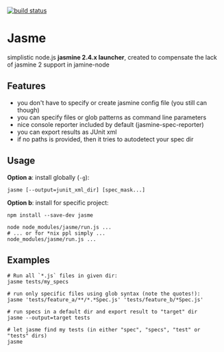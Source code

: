 [![build status](https://api.travis-ci.org/disjunction/jasme.png)](https://travis-ci.org/disjunction/jasme)

# Jasme

simplistic node.js **jasmine 2.4.x launcher**, created to compensate the lack of jasmine 2 support in jamine-node

## Features

 * you don't have to specify or create jasmine config file (you still can though)
 * you can specify files or glob patterns as command line parameters
 * nice console reporter included by default (jasmine-spec-reporter)
 * you can export results as JUnit xml
 * if no paths is provided, then it tries to autodetect your spec dir

## Usage

**Option a**: install globally (`-g`):

`jasme [--output=junit_xml_dir] [spec_mask...]`

**Option b**: install for specific project:

```
npm install --save-dev jasme

node node_modules/jasme/run.js ...
# ... or for *nix ppl simply ...
node_modules/jasme/run.js ...
```

## Examples

```
# Run all `*.js` files in given dir:
jasme tests/my_specs

# run only specific files using glob syntax (note the quotes!):
jasme 'tests/feature_a/**/*.*Spec.js' 'tests/feature_b/*Spec.js'

# run specs in a default dir and export result to "target" dir
jasme --output=target tests

# let jasme find my tests (in either "spec", "specs", "test" or "tests" dirs)
jasme

```
